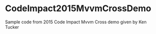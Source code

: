 # CodeImpact2015MvvmCrossDemo
Sample code from 2015 Code Impact Mvvm Cross demo given by Ken Tucker

